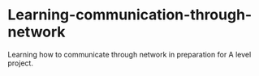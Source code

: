 # Learning-communication-through-network
Learning how to communicate through network in preparation for A level project.
